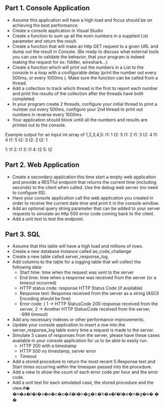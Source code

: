 

## Part 1. Console Application
- Assume this application will have a high load and focus should be on achieving the best performance.
- Create a console application in Visual Studio
- Create a function to sum up all the even numbers in a supplied List<int> parameter and return the result.
- Create a function that will make an http GET request to a given URL and dump out the result in Console. (Be ready to discuss what external tools you can use to validate the behavior, that your program is indeed making the request for ex: fiddler, wireshark...)  
- Create a function which will print out the numbers in a List<int> to the console in a loop with a configurable delay (print the number out every 500ms, or every 1000ms ). Make sure the function can be called from a thread. 
- Add a collection to track which thread is the first to report each number and print the results of the collection after the threads have both completed.
- In your program create 2 threads, configure your initial thread to print a number out every 500ms, configure your 2nd thread to print out numbers in reverse every 1000ms. 
- Your application should block untill all the numbers and results are printed out to the console.
  
Example output for an input int array of 1,2,3,4,5:
t1: 1
t2: 5
t1: 2
t1: 3
t2: 4
t1: 4
t1: 5
t2: 3
t2: 2
t2: 1

1: t1
2: t1
3: t1
4: t2
5: t2
  

## Part 2. Web Application
- Create a secondary application this time start a empty web application and provide a RESTful endpoint that returns the current time (including seconds) to the client when called. Use the debug web server (no need to configure IIS).
- Have your console application call the  web application you created in order to receive the current date time and print it in the console window.
- Add an optional query string parameter that can be added to your server requests to simulate an http 500 error code coming back to the client.
- Add a unit test to test the endpoint.

## Part 3. SQL
- Assume that this table will have a high load and millions of rows.
- Create a new database instance called ae_code_challange
- Create a new table called server_response_log.
- Add columns to the table for a logging table that will collect the following data:
  - Start time:  time when the request was sent to the server
  - End time: time when a response was received from the server (or a timeout occurred)
  - HTTP status code: response HTTP Status Code (if available)
  - Response text: Response received from the server as a string (ASCII Encoding should be fine)
  - Error code: ( 1 -> HTTP StatusCode 200 response received from the server, 2 -> Another HTTP StatusCode received from the server, -999 timeout)
- Add any necessary indexes or other performance improvements.
- Update your console application to insert a row into the server_response_log table every time a request is made to the server.
- Simulate 3 cases of responses from the server, please have these cases available in your console application for us to be able to easily run.
  - HTTP 200 with a timestamp
  - HTTP 500 no timestamp, server error
  - Timeout
 - Add a stored procedure to return the most recent 5 Response text and Start times occurring within the timespan passed into the procedure.
 - Add a view to show the count of each error code per hour and the error code.
 - Add a unit test for each simulated case, the stored procedure and the view.#� �n�a�t�i�v�e�c�o�d�i�n�g�c�h�a�l�l�e�n�g�e�
�
�
